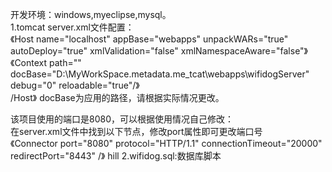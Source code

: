 开发环境：windows,myeclipse,mysql。<br>
1.tomcat server.xml文件配置：<br>
《Host name="localhost"  appBase="webapps"
            unpackWARs="true" autoDeploy="true"
            xmlValidation="false" xmlNamespaceAware="false"》<br>
		《Context path="" docBase="D:\MyWorkSpace\.metadata\.me_tcat\webapps\wifidogServer" debug="0" reloadable="true"/》<br>
/Host》
docBase为应用的路径，请根据实际情况更改。<br>

该项目使用的端口是8080，可以根据使用情况自己修改：<br>
在server.xml文件中找到以下节点，修改port属性即可更改端口号<br>
《Connector port="8080" protocol="HTTP/1.1" 
               connectionTimeout="20000" 
               redirectPort="8443" /》
<hill>hill</hill>
2.wifidog.sql:数据库脚本
